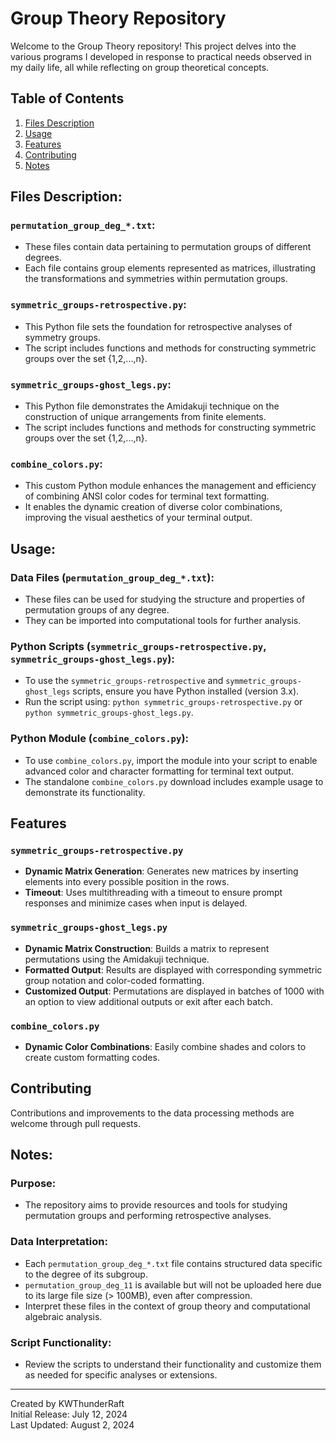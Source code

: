 # Group Theory Repository

Welcome to the Group Theory repository! This project delves into the various programs I developed in response to practical needs observed in my daily life, all while reflecting on group theoretical concepts.

## Table of Contents

1. [Files Description](#files-description)
2. [Usage](#usage)
3. [Features](#features)
4. [Contributing](#contributing)
5. [Notes](#notes)
   
## Files Description:

### `permutation_group_deg_*.txt`:

- These files contain data pertaining to permutation groups of different degrees.
- Each file contains group elements represented as matrices, illustrating the transformations and symmetries within permutation groups.

### `symmetric_groups-retrospective.py`:

- This Python file sets the foundation for retrospective analyses of symmetry groups.
- The script includes functions and methods for constructing symmetric groups over the set {1,2,...,n}.

### `symmetric_groups-ghost_legs.py`:

- This Python file demonstrates the Amidakuji technique on the construction of unique arrangements from finite elements.
- The script includes functions and methods for constructing symmetric groups over the set {1,2,...,n}.

### `combine_colors.py`:
- This custom Python module enhances the management and efficiency of combining ANSI color codes for terminal text formatting.
- It enables the dynamic creation of diverse color combinations, improving the visual aesthetics of your terminal output.

## Usage:

### Data Files (`permutation_group_deg_*.txt`):

- These files can be used for studying the structure and properties of permutation groups of any degree.
- They can be imported into computational tools for further analysis.

### Python Scripts (`symmetric_groups-retrospective.py`, `symmetric_groups-ghost_legs.py`):

- To use the `symmetric_groups-retrospective` and `symmetric_groups-ghost_legs` scripts, ensure you have Python installed (version 3.x).
- Run the script using: `python symmetric_groups-retrospective.py` or `python symmetric_groups-ghost_legs.py`.

### Python Module (`combine_colors.py`):

- To use `combine_colors.py`, import the module into your script to enable advanced color and character formatting for terminal text output.
- The standalone `combine_colors.py` download includes example usage to demonstrate its functionality.

## Features

### `symmetric_groups-retrospective.py`

- **Dynamic Matrix Generation**: Generates new matrices by inserting elements into every possible position in the rows.
- **Timeout**:  Uses multithreading with a timeout to ensure prompt responses and minimize cases when input is delayed.

### `symmetric_groups-ghost_legs.py`

- **Dynamic Matrix Construction**: Builds a matrix to represent permutations using the Amidakuji technique.
- **Formatted Output**: Results are displayed with corresponding symmetric group notation and color-coded formatting.
- **Customized Output**: Permutations are displayed in batches of 1000 with an option to view additional outputs or exit after each batch.

### `combine_colors.py`

- **Dynamic Color Combinations**: Easily combine shades and colors to create custom formatting codes.

## Contributing

Contributions and improvements to the data processing methods are welcome through pull requests.

## Notes:

### Purpose:

- The repository aims to provide resources and tools for studying permutation groups and performing retrospective analyses.

### Data Interpretation:

- Each `permutation_group_deg_*.txt` file contains structured data specific to the degree of its subgroup.
- `permutation_group_deg_11` is available but will not be uploaded here due to its large file size (> 100MB), even after compression.
- Interpret these files in the context of group theory and computational algebraic analysis.

### Script Functionality:

- Review the scripts to understand their functionality and customize them as needed for specific analyses or extensions.

---

Created by KWThunderRaft  
Initial Release: July 12, 2024  
Last Updated: August 2, 2024  
